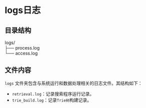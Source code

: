 # logs日志

## 目录结构

logs/  
├── process.log  
└── access.log  

## 文件内容

`logs` 文件夹包含与系统运行和数据处理相关的日志文件。其结构如下：

- `retrieval.log`：记录搜索程序运行记录。
- `trie_build.log`：记录`Trie树`构建记录。
